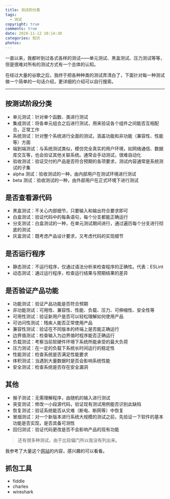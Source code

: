 ```yaml
---
title: 测试的分类
tags:
  - 测试
copyright: true
comments: true
date: 2020-11-12 10:14:30
categories: 知识
photos:
---
```


一直以来，我都听到过各式各样的测试——单元测试、黑盒测试、压力测试等等，但是很难对所有的测试方式有一个总体的认知。

在经过大量的谷歌之后，我终于把各种种类的测试弄清白了，下面针对每一种测试做一个简单的一句话介绍，更详细的介绍可以自行搜索。

---
<!--more-->

## 按测试阶段分类
- 单元测试：针对单个函数、类进行测试
- 集成测试：将各单元组合之后进行测试，用来验证各个组件之间能否互相配合，正常工作
- 系统测试：针对整个系统进行全面的测试，涵盖功能和非功能（兼容性、性能等）方面
- 端到端测试：与系统测试类似，模仿完全真实的用户环境，如网络通信、数据库交互等，也会验证其他关联系统。通常会手动测试，很难自动化
- 验收测试：验证交付的产品是否符合预期的各项要求，测试内容通常是系统测试的子集
- alpha 测试：验收测试的一种，由内部用户在测试环境进行测试
- beta 测试：验收测试的一种，由外部用户在正式环境下进行测试

## 是否查看源代码
- 黑盒测试：不关心内部细节，只要输入和输出符合要求即可
- 白盒测试：验证代码中的每条语句，每个分支都能正确运行
- 分支测试：白盒测试的一种，在单元测试期间进行，通过遍历每个分支进行彻底的测试
- 灰盒测试：既考虑产品设计要求，又考虑代码的实现细节

## 是否运行程序
- 静态测试：不运行程序，仅通过语法分析来检查程序的正确性。代表：ESLint
- 动态测试：通过运行程序，检查运行结果与预期结果的差异

## 是否验证产品功能
- 功能测试：验证产品功能是否符合预期
- 非功能测试：可用性、兼容性、性能、负载、压力、可伸缩性、安全性等
- 可用性测试：验证新用户是否可以轻松理解如何使用产品
- 可访问性测试：残疾人能否正常使用产品
- 兼容性测试：验证在不同版本的终端上是否能正确运行
- 边界值测试：检查输入为边界值时程序能否正确运行
- 负载测试：考察当前软硬件环境下系统所能承受的最大负荷
- 压力测试：在一定的负载下系统长时间运行的稳定性
- 性能测试：检查系统是否满足性能要求
- 体积测试：当遇到大量数据时是否会影响系统性能
- 安全测试：检查系统是否存在安全漏洞

## 其他
- 猴子测试：无需理解程序，由随机的输入进行测试
- 突变测试：修改一小段源代码，验证现有测试用例能否识别此缺陷
- 恢复测试：验证系统能否从灾难（断电、断网等）中恢复
- 冒烟测试：对一个新版本进行系统大规模的测试之前，先验证一下软件的基本功能是否实现，是否具备可测性
- 回归测试：验证代码更改是否不会影响产品的现有功能

> 还有很多种测试，由于比较偏门所以我没有列出来。

我参考了大量这个[网站](https://www.softwaretestinghelp.com/types-of-software-testing/)的内容，感兴趣的可以看看。

## 抓包工具
- fiddle
- charles
- wireshark
